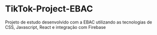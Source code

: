 # TikTok-Project-EBAC
Projeto de estudo desenvolvido com a EBAC utilizando as tecnologias de CSS, Javascript, React e integração com Firebase
